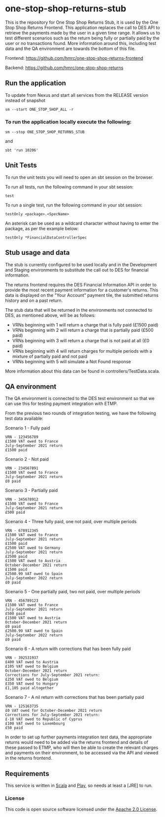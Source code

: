 
# one-stop-shop-returns-stub

This is the repository for One Stop Shop Returns Stub, it is used by the One Stop Shop Returns Frontend.
This application replaces the call to DES API to retrieve the payments made by the user in a given time range. It allows 
us to test different scenarios such as the return being fully or partially paid by the user or no transactions found.
More information around this, including test data and the QA environment are towards the bottom of this file.

Frontend: https://github.com/hmrc/one-stop-shop-returns-frontend

Backend: https://github.com/hmrc/one-stop-shop-returns

## Run the application

To update from Nexus and start all services from the RELEASE version instead of snapshot
```
sm --start ONE_STOP_SHOP_ALL -r
```

### To run the application locally execute the following:
```
sm --stop ONE_STOP_SHOP_RETURNS_STUB
```
and 
```
sbt 'run 10206'
```

## Unit Tests

To run the unit tests you will need to open an sbt session on the browser.

To run all tests, run the following command in your sbt session:
```
test
```

To run a single test, run the following command in your sbt session:
```
testOnly <package>.<SpecName>
```

An asterisk can be used as a wildcard character without having to enter the package, as per the example below:
```
testOnly *FinancialDataControllerSpec
```

## Stub usage and data

The stub is currently configured to be used locally and in the Development and Staging environments to substitute the
call out to DES for financial information.

The returns frontend requires the DES Financial Information API in order to provide the most recent payment information
for a customer's returns. This data is displayed on the "Your Account" payment tile, the submitted returns history and
on a past return.

The stub data that will be returned in the environments not connected to DES, as mentioned above, will be as follows:
- VRNs beginning with 1 will return a charge that is fully paid (£1500 paid)
- VRNs beginning with 2 will return a charge that is partially paid (£500 paid)
- VRNs beginning with 3 will return a charge that is not paid at all (£0 paid)
- VRNs beginning with 4 will return charges for multiple periods with a mixture of partially paid and not paid
- VRNs beginning with 5 will simulate a Not Found response

More information about this data can be found in controllers/TestData.scala.

## QA environment

The QA environment is connected to the DES test environment so that we can use this for testing payment integration with ETMP.

From the previous two rounds of integration testing, we have the following test data available:

Scenario 1 - Fully paid
```
VRN - 123456789                       
£1500 VAT owed to France
July-September 2021 return                 
£1500 paid
```

Scenario 2 - Not paid
```
VRN - 234567891                       
£1500 VAT owed to France             
July-September 2021 return
£0 paid
```

Scenario 3 - Partially paid
```
VRN - 345678912                       
£1500 VAT owed to France             
July-September 2021 return
£500 paid
```

Scenario 4 - Three fully paid, one not paid, over multiple periods
```
VRN - 678912345                      
£1500 VAT owed to France
July-September 2021 return
£1500 paid
£2500 VAT owed to Germany
July-September 2021 return
£2500 paid
£1500 VAT owed to Austria             
October-December 2021 return
£1500 paid
£2500.99 VAT owed to Spain          
July-September 2022 return
£0 paid
```

Scenario 5 - One partially paid, two not paid, over multiple periods
```
VRN - 456789123                       
£1500 VAT owed to France             
July-September 2021 return
£500 paid
£1500 VAT owed to Austria             
October-December 2021 return
£0 paid
£2500.99 VAT owed to Spain         
July-September 2022 return
£0 paid
```

Scenario 6 - A return with corrections that has been fully paid
```
VRN - 392531937
£400 VAT owed to Austria
£105 VAT owed to Belgium
October-December 2021 return
Corrections for July-September 2021 return:
£250 VAT owed to Belgium
£350 VAT owed to Hungary
£1,105 paid altogether
```

Scenario 7 - A nil return with corrections that has been partially paid
```
VRN - 125163735
£0 VAT owed for October-December 2021 return
Corrections for July-September 2021 return:
£-18 VAT owed to Republic of Cyprus
£100 VAT owed to Luxembourg
£50 paid
```

In order to set up further payments integration test data, the appropriate returns would need to be added via the
returns frontend and details of these passed to ETMP, who will then be able to create the relevant charges and payments
on their environment, to be accessed via the API and viewed in the returns frontend.

Requirements
------------

This service is written in [Scala](http://www.scala-lang.org/) and [Play](http://playframework.com/), so needs at least a [JRE] to run.

### License

This code is open source software licensed under the [Apache 2.0 License]("http://www.apache.org/licenses/LICENSE-2.0.html").
